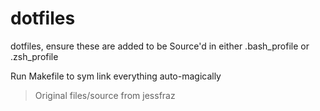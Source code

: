 # dotfiles
dotfiles, ensure these are added to be Source'd in either .bash_profile or .zsh_profile   

Run Makefile to sym link everything auto-magically  

> Original files/source from jessfraz  
